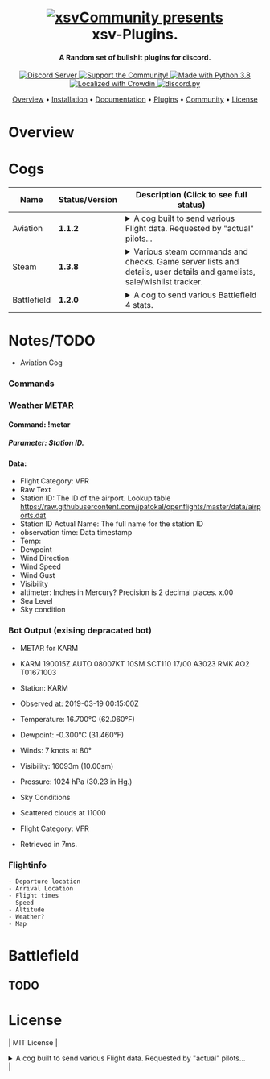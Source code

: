 
<h1 align="center">
  <br>
  <a href="https://xsvcommunity.com"><img src="http://xsv.is/images/default.png" alt="xsvCommunity presents"></a>
  <br>
  xsv-Plugins.
  <br>
</h1>

<h4 align="center">A Random set of bullshit plugins for discord.</h4>

<p align="center">
  <a href="https://discord.gg/UFmhc2p">
    <img src="https://discordapp.com/api/guilds/281663524323983360/widget.png?style=shield" alt="Discord Server">
  </a>
  <a href="https://www.xsvcommunity.com/donate">
    <img src="https://img.shields.io/badge/Support-xsv!-purple.svg" alt="Support the Community!">
  </a>
  <a href="https://www.python.org/downloads/">
    <img src="https://img.shields.io/badge/Made%20With-Python%203.8-blue.svg?style=for-the-badge" alt="Made with Python 3.8">
  </a>
  <a href="https://crowdin.com/project/xsvcogs">
    <img src="https://d322cqt584bo4o.cloudfront.net/red-discordbot/localized.svg" alt="Localized with Crowdin">
  </a>
  <a href="https://github.com/Rapptz/discord.py/">
      <img src="https://img.shields.io/badge/discord-py-blue.svg" alt="discord.py">
  </a>
</p>


<p align="center">
  <a href="#overview">Overview</a>
  •
  <a href="#cogs">Installation</a>
  •
  <a href="http://">Documentation</a>
  •
  <a href="#installation ">Plugins</a>
  •
  <a href="#join-the-community">Community</a>
  •
  <a href="#license">License</a>
</p>

# Overview

# Cogs

| Name | Status/Version | Description (Click to see full status)
| --- | --- | --- |
| Aviation | **1.1.2** | <details><summary>A cog built to send various Flight data.  Requested by "actual" pilots...</summary></details>|
| Steam | **1.3.8**| <details><summary>Various steam commands and checks.  Game server lists and details, user details and gamelists, sale/wishlist tracker.</summary> This cog has a lot has a few installation requirements to function.  Please visit ... for details</details> |
| Battlefield | **1.2.0** | <details><summary>A cog to send various Battlefield 4 stats.</summary>Note: Due to EA's current non-existant support of any current games.  We are limited to what we can munipulate.</details> |


# Notes/TODO
* Aviation Cog
### Commands
### Weather METAR
#### Command: !metar
##### Parameter: Station ID.

#### Data:
* Flight Category: VFR
* Raw Text
* Station ID:  The ID of the airport.  Lookup table https://raw.githubusercontent.com/jpatokal/openflights/master/data/airports.dat
* Station ID Actual Name: The full name for the station ID
* observation time: Data timestamp
* Temp:
* Dewpoint
* Wind Direction
* Wind Speed
* Wind Gust
* Visibility
* altimeter:  Inches in Mercury? Precision is 2 decimal places. x.00
* Sea Level
* Sky condition

### Bot Output (exising depracated bot)
* METAR for KARM
* KARM 190015Z AUTO 08007KT 10SM SCT110 17/00 A3023 RMK AO2 T01671003

* Station: KARM
* Observed at: 2019-03-19 00:15:00Z
* Temperature: 16.700°C (62.060°F)
* Dewpoint: -0.300°C (31.460°F)
* Winds: 7 knots at 80°
* Visibility: 16093m (10.00sm)
* Pressure: 1024 hPa (30.23 in Hg.)
* Sky Conditions
* Scattered clouds at 11000
* Flight Category: VFR
* Retrieved in 7ms.

### Flightinfo
    - Departure location
    - Arrival Location
    - Flight times
    - Speed
    - Altitude
    - Weather?
    - Map

# Battlefield
## TODO



# License

| MIT License | <details><summary>A cog built to send various Flight data.  Requested by "actual" pilots...</summary></details>|


